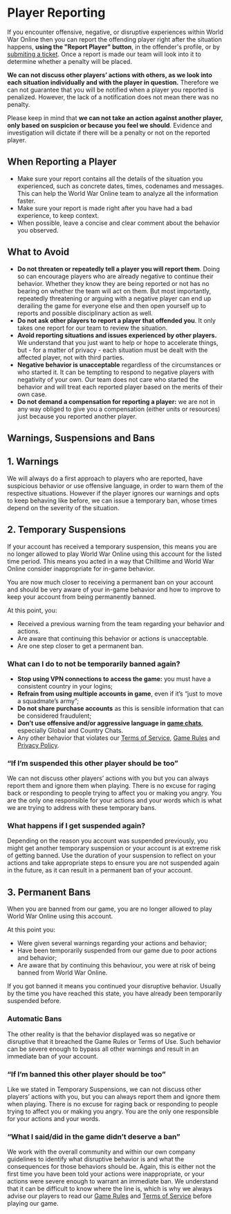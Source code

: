 # Player Reporting

If you encounter offensive, negative, or disruptive experiences within World War Online then you can
report the offending player right after the situation happens, **using the "Report Player" button**,
in the offender's profile, or by
[submiting a ticket](https://www.worldwaronline.com/t/support_guides). Once a report is made our
team will look into it to determine whether a penalty will be placed.

**We can not discuss other players’ actions with others, as we look into each situation individually
and with the player in question.** Therefore we can not guarantee that you will be notified when a
player you reported is penalized. However, the lack of a notification does not mean there was no
penalty.

Please keep in mind that **we can not take an action against another player, only based on suspicion
or because you feel we should**. Evidence and investigation will dictate if there will be a penalty
or not on the reported player.

## When Reporting a Player

-   Make sure your report contains all the details of the situation you experienced, such as
    concrete dates, times, codenames and messages. This can help the World War Online team to
    analyze all the information faster.
-   Make sure your report is made right after you have had a bad experience, to keep context.
-   When possible, leave a concise and clear comment about the behavior you observed.

## What to Avoid

-   **Do not threaten or repeatedly tell a player you will report them**. Doing so can encourage
    players who are already negative to continue their behavior. Whether they know they are being
    reported or not has no bearing on whether the team will act on them. But most importantly,
    repeatedly threatening or arguing with a negative player can end up derailing the game for
    everyone else and then open yourself up to reports and possible disciplinary action as well.
-   **Do not ask other players to report a player that offended you**. It only takes one report for
    our team to review the situation.
-   **Avoid reporting situations and issues experienced by other players.** We understand that you
    just want to help or hope to accelerate things, but - for a matter of privacy - each situation
    must be dealt with the affected player, not with third parties.
-   **Negative behavior is unacceptable** regardless of the circumstances or who started it. It can
    be tempting to respond to negative players with negativity of your own. Our team does not care
    who started the behavior and will treat each reported player based on the merits of their own
    case.
-   **Do not demand a compensation for reporting a player:** we are not in any way obliged to give
    you a compensation (either units or resources) just because you reported another player.

## Warnings, Suspensions and Bans

## 1. Warnings

We will always do a first approach to players who are reported, have suspicious behavior or use
offensive language, in order to warn them of the respective situations. However if the player
ignores our warnings and opts to keep behaving like before, we can issue a temporary ban, whose
times depend on the severity of the situation.

## 2. Temporary Suspensions

If your account has received a temporary suspension, this means you are no longer allowed to play
World War Online using this account for the listed time period. This means you acted in a way that
Chilltime and World War Online consider inappropriate for in-game behavior.

You are now much closer to receiving a permanent ban on your account and should be very aware of
your in-game behavior and how to improve to keep your account from being permanently banned.

At this point, you:

-   Received a previous warning from the team regarding your behavior and actions.
-   Are aware that continuing this behavior or actions is unacceptable.
-   Are one step closer to get a permanent ban.

### What can I do to not be temporarily banned again?

-   **Stop using VPN connections to access the game:** you must have a consistent country in your
    logins;
-   **Refrain from using multiple accounts in game**, even if it’s “just to move a squadmate’s
    army”;
-   **Do not share purchase accounts** as this is sensible information that can be considered
    fraudulent;
-   **Don’t use offensive and/or aggressive language in [game chats](../guides/chat.md)**,
    especially Global and Country Chats.
-   Any other behavior that violates our [Terms of Service](tos.md), [Game Rules](rules.md) and
    [Privacy Policy](privacy.md).

### “If I’m suspended this other player should be too”

We can not discuss other players’ actions with you but you can always report them and ignore them
when playing. There is no excuse for raging back or responding to people trying to affect you or
making you angry. You are the only one responsible for your actions and your words which is what we
are trying to address with these temporary bans.

### What happens if I get suspended again?

Depending on the reason you account was suspended previously, you might get another temporary
suspension or your account is at extreme risk of getting banned. Use the duration of your suspension
to reflect on your actions and take appropriate steps to ensure you are not suspended again in the
future, as it can result in a permanent ban of your account.

## 3. Permanent Bans

When you are banned from our game, you are no longer allowed to play World War Online using this
account.

At this point you:

-   Were given several warnings regarding your actions and behavior;
-   Have been temporarily suspended from our game due to poor actions and behavior;
-   Are aware that by continuing this behaviour, you were at risk of being banned from World War
    Online.

If you got banned it means you continued your disruptive behavior. Usually by the time you have
reached this state, you have already been temporarily suspended before.

### Automatic Bans

The other reality is that the behavior displayed was so negative or disruptive that it breached the
Game Rules or Terms of Use. Such behavior can be severe enough to bypass all other warnings and
result in an immediate ban of your account.

### “If I’m banned this other player should be too”

Like we stated in Temporary Suspensions, we can not discuss other players’ actions with you, but you
can always report them and ignore them when playing. There is no excuse for raging back or
responding to people trying to affect you or making you angry. You are the only one responsible for
your actions and your words.

### “What I said/did in the game didn’t deserve a ban”

We work with the overall community and within our own company guidelines to identify what disruptive
behavior is and what the consequences for those behaviors should be. Again, this is either not the
first time you have been told your actions were inappropriate, or your actions were severe enough to
warrant an immediate ban. We understand that it can be difficult to know where the line is, which is
why we always advise our players to read our [Game Rules](rules.md) and [Terms of Service](tos.md)
before playing our game.
